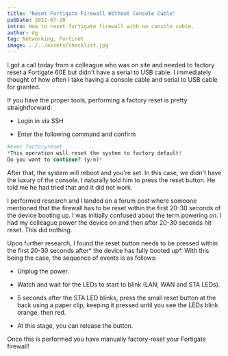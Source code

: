 ```yaml
---
title: "Reset Fortigate Firewall Without Console Cable"
pubDate: 2022-07-28
intro: How to reset fortigate firewall with no console cable.
author: dg
tag: Networking, Fortinet
image: ../../assets/checklist.jpg
---
```


I got a call today from a colleague who was on site and needed to factory reset a Fortigate 60E but didn't have a serial to USB cable. I immediately thought of how often I take having a console cable and serial to USB cable for granted.

If you have the proper tools, performing a factory reset is pretty straightforward:

* Login in via SSH
    
* Enter the following command and confirm
    

```python
#exec factoryreset  
*This operation will reset the system to factory default!
Do you want to continue? (y/n)*
```

After that, the system will reboot and you're set. In this case, we didn't have the luxury of the console. I naturally told him to press the reset button. He told me he had tried that and it did not work.

I performed research and I landed on a forum post where someone mentioned that the firewall has to be reset within the first 20-30 seconds of the device booting up. I was initially confused about the term powering *on*. I had my colleague power the device on and then after 20-30 seconds hit reset. This did nothing.

Upon further research, I found the reset button needs to be pressed within the first 20-30 seconds after\* the device has fully booted up\*. With this being the case, the sequence of events is as follows:

* Unplug the power.
    
* Watch and wait for the LEDs to start to blink (LAN, WAN and STA LEDs).
    
* 5 seconds after the STA LED blinks, press the small reset button at the back using a paper clip, keeping it pressed until you see the LEDs blink orange, then red.
    
* At this stage, you can release the button.
    

Once this is performed you have manually factory-reset your Fortigate firewall!